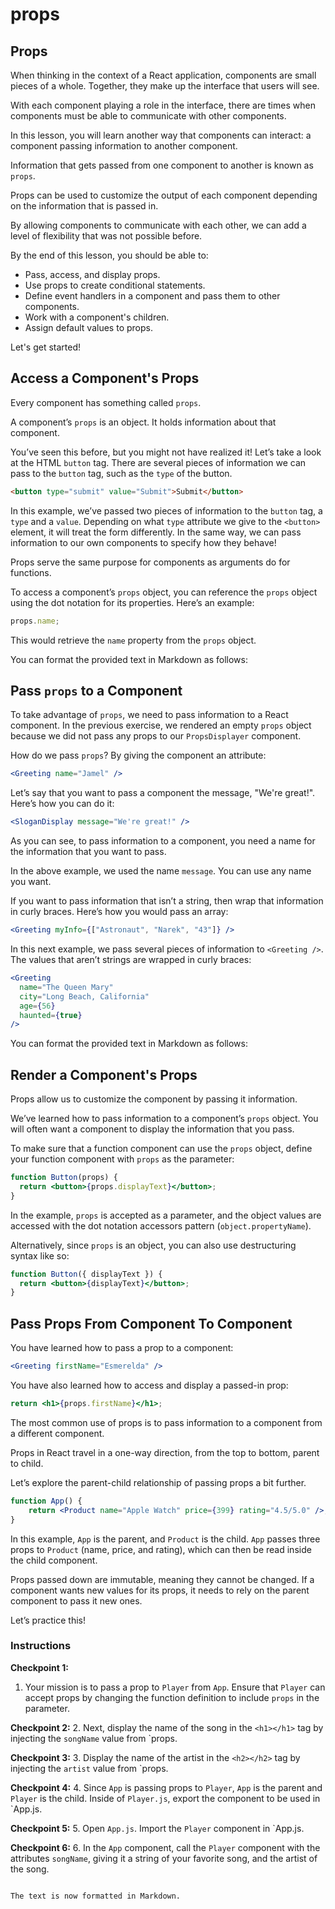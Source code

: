# props

## Props

When thinking in the context of a React application, components are small pieces of a whole. Together, they make up the interface that users will see.

With each component playing a role in the interface, there are times when components must be able to communicate with other components.

In this lesson, you will learn another way that components can interact: a component passing information to another component.

Information that gets passed from one component to another is known as `props`.

Props can be used to customize the output of each component depending on the information that is passed in.

By allowing components to communicate with each other, we can add a level of flexibility that was not possible before.

By the end of this lesson, you should be able to:

- Pass, access, and display props.
- Use props to create conditional statements.
- Define event handlers in a component and pass them to other components.
- Work with a component's children.
- Assign default values to props.

Let's get started!

## Access a Component's Props

Every component has something called `props`.

A component’s `props` is an object. It holds information about that component.

You’ve seen this before, but you might not have realized it! Let’s take a look at the HTML `button` tag. There are several pieces of information we can pass to the `button` tag, such as the `type` of the button.

```html
<button type="submit" value="Submit">Submit</button>
```

In this example, we’ve passed two pieces of information to the `button` tag, a `type` and a `value`. Depending on what `type` attribute we give to the `<button>` element, it will treat the form differently. In the same way, we can pass information to our own components to specify how they behave!

Props serve the same purpose for components as arguments do for functions.

To access a component’s `props` object, you can reference the `props` object using the dot notation for its properties. Here’s an example:

```javascript
props.name;
```

This would retrieve the `name` property from the `props` object.

You can format the provided text in Markdown as follows:

## Pass `props` to a Component

To take advantage of `props`, we need to pass information to a React component. In the previous exercise, we rendered an empty `props` object because we did not pass any props to our `PropsDisplayer` component.

How do we pass `props`? By giving the component an attribute:

```jsx
<Greeting name="Jamel" />
```

Let’s say that you want to pass a component the message, "We're great!". Here’s how you can do it:

```jsx
<SloganDisplay message="We're great!" />
```

As you can see, to pass information to a component, you need a name for the information that you want to pass.

In the above example, we used the name `message`. You can use any name you want.

If you want to pass information that isn’t a string, then wrap that information in curly braces. Here’s how you would pass an array:

```jsx
<Greeting myInfo={["Astronaut", "Narek", "43"]} />
```

In this next example, we pass several pieces of information to `<Greeting />`. The values that aren’t strings are wrapped in curly braces:

```jsx
<Greeting
  name="The Queen Mary"
  city="Long Beach, California"
  age={56}
  haunted={true}
/>
```

You can format the provided text in Markdown as follows:

## Render a Component's Props

Props allow us to customize the component by passing it information.

We’ve learned how to pass information to a component’s `props` object. You will often want a component to display the information that you pass.

To make sure that a function component can use the `props` object, define your function component with `props` as the parameter:

```jsx
function Button(props) {
  return <button>{props.displayText}</button>;
}
```

In the example, `props` is accepted as a parameter, and the object values are accessed with the dot notation accessors pattern (`object.propertyName`).

Alternatively, since `props` is an object, you can also use destructuring syntax like so:

```jsx
function Button({ displayText }) {
  return <button>{displayText}</button>;
}
```

## Pass Props From Component To Component

You have learned how to pass a prop to a component:

```jsx
<Greeting firstName="Esmerelda" />
```

You have also learned how to access and display a passed-in prop:

```jsx
return <h1>{props.firstName}</h1>;
```

The most common use of props is to pass information to a component from a different component.

Props in React travel in a one-way direction, from the top to bottom, parent to child.

Let’s explore the parent-child relationship of passing props a bit further.

```jsx
function App() {
    return <Product name="Apple Watch" price={399} rating="4.5/5.0" />;
}
```

In this example, `App` is the parent, and `Product` is the child. `App` passes three props to `Product` (name, price, and rating), which can then be read inside the child component.

Props passed down are immutable, meaning they cannot be changed. If a component wants new values for its props, it needs to rely on the parent component to pass it new ones.

Let’s practice this!

### Instructions

**Checkpoint 1:**
1. Your mission is to pass a prop to `Player` from `App`.
   Ensure that `Player` can accept props by changing the function definition to include `props` in the parameter.

**Checkpoint 2:**
2. Next, display the name of the song in the `<h1></h1>` tag by injecting the `songName` value from `props.

**Checkpoint 3:**
3. Display the name of the artist in the `<h2></h2>` tag by injecting the `artist` value from `props.

**Checkpoint 4:**
4. Since `App` is passing props to `Player`, `App` is the parent and `Player` is the child.
   Inside of `Player.js`, export the component to be used in `App.js.

**Checkpoint 5:**
5. Open `App.js`. Import the `Player` component in `App.js.

**Checkpoint 6:**
6. In the `App` component, call the `Player` component with the attributes `songName`, giving it a string of your favorite song, and the artist of the song.
```

The text is now formatted in Markdown.
